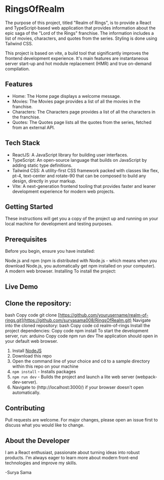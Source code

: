 # RingsOfRealm

The purpose of this project, titled "Realm of Rings", is to provide a React and TypeScript-based web application that provides information about the epic saga of the "Lord of the Rings" franchise. The information includes a list of movies, characters, and quotes from the series. Styling is done using Tailwind CSS.

This project is based on vite, a build tool that significantly improves the frontend development experience. It's main features are instantaneous server start-up and hot module replacement (HMR) and true on-demand compilation.

## Features
- Home: The Home page displays a welcome message.
- Movies: The Movies page provides a list of all the movies in the franchise.
- Characters: The Characters page provides a list of all the characters in the franchise.
- Quotes: The Quotes page lists all the quotes from the series, fetched from an external API.

## Tech Stack
- ReactJS: A JavaScript library for building user interfaces.
- TypeScript: An open-source language that builds on JavaScript by adding static type definitions.
- Tailwind CSS: A utility-first CSS framework packed with classes like flex, pt-4, text-center and rotate-90 that can be composed to build any design, directly in your markup.
- Vite: A next-generation frontend tooling that provides faster and leaner development experience for modern web projects.

## Getting Started
These instructions will get you a copy of the project up and running on your local machine for development and testing purposes.

## Prerequisites
Before you begin, ensure you have installed:

Node.js and npm (npm is distributed with Node.js - which means when you download Node.js, you automatically get npm installed on your computer).
A modern web browser.
Installing
To install the project:

## Live Demo

## Clone the repository:
bash
Copy code
git clone [https://github.com/yourusername/realm-of-rings.git](https://github.com/suryasama008/RingsOfRealm.git)
Navigate into the cloned repository:
bash
Copy code
cd realm-of-rings
Install the project dependencies:
Copy code
npm install
To start the development server, run:
arduino
Copy code
npm run dev
The application should open in your default web browser.

1. Install [NodeJS](http://www.nodejs.org)
2. Download this repo
3. Open the command line of your choice and cd to a sample directory within this repo on your machine
4. `npm install` - Installs packages
5. `npm run dev` - Builds the project and launch a lite web server (webpack-dev-server).
6. Navigate to (http://localhost:3000/) if your browser doesn't open automatically.

## Contributing
Pull requests are welcome. For major changes, please open an issue first to discuss what you would like to change.


## About the Developer
I am a React enthusiast, passionate about turning ideas into robust products. I'm always eager to learn more about modern front-end technologies and improve my skills.

-Surya Sama

